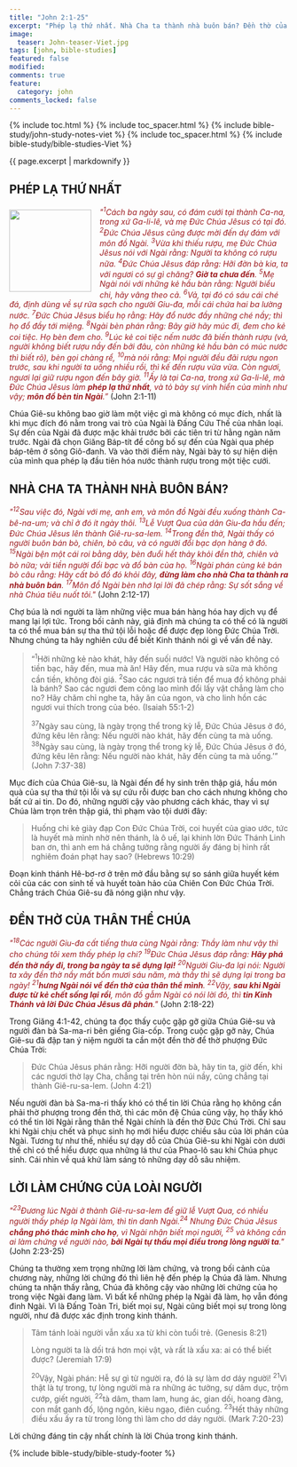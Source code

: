```yaml
---
title: "John 2:1-25"
excerpt: "Phép lạ thứ nhất. Nhà Cha ta thành nhà buôn bán? Đền thờ của thân thể Chúa. Lời làm chứng của loài người."
image:
  teaser: John-teaser-Viet.jpg
tags: [john, bible-studies]
featured: false
modified:
comments: true
feature:
  category: john
comments_locked: false
---
```


{% include toc.html %}
{% include toc_spacer.html %}
{% include bible-study/john-study-notes-viet %}
{% include toc_spacer.html %}
{% include bible-study/bible-studies-Viet %}

{{ page.excerpt | markdownify }}

## PHÉP LẠ THỨ NHẤT

<div>
<p>
<img alt src="http://vacsf.org/assets/images/John-teaser.jpg" style="border: 0px none; margin: 7px 15px 0px 0px; max-width: 100%; height: 148px; padding: 0px; float: left;">
    <span style="color: rgb(159, 29, 33);"><i>"<sup>1</sup>Cách ba ngày sau, có đám cưới tại thành Ca-na, trong xứ Ga-li-lê, và mẹ Ðức Chúa Jêsus có tại đó.  <sup>2</sup>Ðức Chúa Jêsus cũng được mời đến dự đám với môn đồ Ngài.  <sup>3</sup>Vừa khi thiếu rượu, mẹ Ðức Chúa Jêsus nói với Ngài rằng: Người ta không có rượu nữa.  <sup>4</sup>Ðức Chúa Jêsus đáp rằng: Hỡi đờn bà kia, ta với ngươi có sự gì chăng? <strong>Giờ ta chưa đến</strong>.  <sup>5</sup>Mẹ Ngài nói với những kẻ hầu bàn rằng: Người biểu chi, hãy vâng theo cả.  <sup>6</sup>Vả, tại đó có sáu cái ché đá, định dùng về sự rửa sạch cho người Giu-đa, mỗi cái chứa hai ba lường nước.  <sup>7</sup>Ðức Chúa Jêsus biểu họ rằng: Hãy đổ nước đầy những ché nầy; thì họ đổ đầy tới miệng.  <sup>8</sup>Ngài bèn phán rằng: Bây giờ hãy múc đi, đem cho kẻ coi tiệc. Họ bèn đem cho.  <sup>9</sup>Lúc kẻ coi tiệc nếm nước đã biến thành rượu (vả, người không biết rượu nầy đến bởi đâu, còn những kẻ hầu bàn có múc nước thì biết rõ), bèn gọi chàng rể, <sup>10</sup>mà nói rằng: Mọi người đều đãi rượu ngon trước, sau khi người ta uống nhiều rồi, thì kế đến rượu vừa vừa. Còn ngươi, ngươi lại giữ rượu ngon đến bây giờ.  <sup>11</sup>Ấy là tại Ca-na, trong xứ Ga-li-lê, mà Ðức Chúa Jêsus làm <strong>phép lạ thứ nhất</strong>, và tỏ bày sự vinh hiển của mình như vậy; <strong>môn đồ bèn tin Ngài</strong>.”</i></span> (John 2:1-11)</p>
</div>

Chúa Giê-su không bao giờ làm một việc gì mà không có mục đích, nhất là khi mục đích đó nằm trong vai trò của Ngài là Đấng Cứu Thế của nhân loại. Sự đến của Ngài đã được mặc khải trước bởi các tiên tri từ hằng ngàn năm trước. Ngài đã chọn Giăng Báp-tít để công bố sự đến của Ngài qua phép báp-têm ở sông Giô-đanh. Và vào thời điểm này, Ngài bày tỏ sự hiện diện của mình qua phép lạ đầu tiên hóa nước thành rượu trong một tiệc cưới.

## NHÀ CHA TA THÀNH NHÀ BUÔN BÁN?

<span style="color: rgb(159, 29, 33);">
<i>"<sup>12</sup>Sau việc đó, Ngài với mẹ, anh em, và môn đồ Ngài đều xuống thành Ca-bê-na-um; và chỉ ở đó ít ngày thôi.  <sup>13</sup>Lễ Vượt Qua của dân Giu-đa hầu đến; Ðức Chúa Jêsus lên thành Giê-ru-sa-lem.  <sup>14</sup>Trong đền thờ, Ngài thấy có người buôn bán bò, chiên, bò câu, và có người đổi bạc dọn hàng ở đó.  <sup>15</sup>Ngài bện một cái roi bằng dây, bèn đuổi hết thảy khỏi đền thờ, chiên và bò nữa; vải tiền người đổi bạc và đổ bàn của họ.  <sup>16</sup>Ngài phán cùng kẻ bán bò câu rằng: Hãy cất bỏ đồ đó khỏi đây, <strong>đừng làm cho nhà Cha ta thành ra nhà buôn bán</strong>.  <sup>17</sup>Môn đồ Ngài bèn nhớ lại lời đã chép rằng: Sự sốt sắng về nhà Chúa tiêu nuốt tôi."</i></span> (John 2:12-17)

Chợ búa là nơi người ta làm những việc mua bán hàng hóa hay dịch vụ để mang lại lợi tức. Trong bối cảnh này, giả định mà chúng ta có thể có là người ta có thể mua bán sự tha thứ tội lỗi hoặc để được đẹp lòng Đức Chúa Trời. Nhưng chúng ta hãy nghiên cứu để biết Kinh thánh nói gì về vấn đề này.

> “<sup>1</sup>Hỡi những kẻ nào khát, hãy đến suối nước! Và người nào không có tiền bạc, hãy đến, mua mà ăn! Hãy đến, mua rượu và sữa mà không cần tiền, không đòi giá.  <sup>2</sup>Sao các ngươi trả tiền để mua đồ không phải là bánh? Sao các ngươi đem công lao mình đổi lấy vật chẳng làm cho no? Hãy chăm chỉ nghe ta, hãy ăn của ngon, và cho linh hồn các ngươi vui thích trong của béo. (Isaiah 55:1-2)
>
> <sup>37</sup>Ngày sau cùng, là ngày trọng thể trong kỳ lễ, Ðức Chúa Jêsus ở đó, đứng kêu lên rằng: Nếu người nào khát, hãy đến cùng ta mà uống. <sup>38</sup>Ngày sau cùng, là ngày trọng thể trong kỳ lễ, Ðức Chúa Jêsus ở đó, đứng kêu lên rằng: Nếu người nào khát, hãy đến cùng ta mà uống.’” (John 7:37-38)

Mục đích của Chúa Giê-su, là Ngài đến để hy sinh trên thập giá, hầu món quà của sự tha thứ tội lỗi và sự cứu rỗi được ban cho cách nhưng không cho bất cứ ai tin. Do đó, những người cậy vào phương cách khác, thay vì sự Chúa làm trọn trên thập giá, thì phạm vào tội dưới đây:

> Huống chi kẻ giày đạp Con Ðức Chúa Trời, coi huyết của giao ước, tức là huyết mà mình nhờ nên thánh, là ô uế, lại khinh lờn Ðức Thánh Linh ban ơn, thì anh em há chẳng tưởng rằng người ấy đáng bị hình rất nghiêm đoán phạt hay sao? (Hebrews 10:29)

Đoạn kinh thánh Hê-bơ-rơ ở trên mở đầu bằng sự so sánh giữa huyết kém cỏi của các con sinh tế và huyết toàn hảo của Chiên Con Đức Chúa Trời. Chẳng trách Chúa Giê-su đã nóng giận như vậy.

## ĐỀN THỜ CỦA THÂN THỂ CHÚA

<span style="color: rgb(159, 29, 33);">
<i>"<sup>18</sup>Các người Giu-đa cất tiếng thưa cùng Ngài rằng: Thầy làm như vậy thì cho chúng tôi xem thấy phép lạ chi? <sup>19</sup>Ðức Chúa Jêsus đáp rằng: <strong>Hãy phá đền thờ nầy đi, trong ba ngày ta sẽ dựng lại!</strong> <sup>20</sup>Người Giu-đa lại nói: Người ta xây đền thờ nầy mất bốn mươi sáu năm, mà thầy thì sẽ dựng lại trong ba ngày! <sup>21</sup><strong>hưng Ngài nói về đền thờ của thân thể mình</strong>.
<sup>22</sup>Vậy, <strong>sau khi Ngài được từ kẻ chết sống lại rồi</strong>, môn đồ gẫm Ngài có nói lời đó, thì <strong>tin Kinh Thánh và lời Ðức Chúa Jêsus đã phán</strong>."</i></span> (John 2:18-22)

Trong Giăng 4:1-42, chúng ta đọc thấy cuộc gặp gỡ giữa Chúa Giê-su và người đàn bà Sa-ma-ri bên giếng Gia-cốp. Trong cuộc gặp gỡ này, Chúa Giê-su đã đập tan ý niệm người ta cần một đền thờ để thờ phượng Đức Chúa Trời:

> Ðức Chúa Jêsus phán rằng: Hỡi người đờn bà, hãy tin ta, giờ đến, khi các ngươi thờ lạy Cha, chẳng tại trên hòn núi nầy, cũng chẳng tại thành Giê-ru-sa-lem. (John 4:21)

Nếu người đàn bà Sa-ma-ri thấy khó có thể tin lời Chúa rằng họ không cần phải thờ phượng trong đền thờ, thì các môn đệ Chúa cũng vậy, họ thấy khó có thể tin lời Ngài rằng thân thể Ngài chính là đền thờ Đức Chú Trời. Chỉ sau khi Ngài chịu chết và phục sinh họ mới hiểu được chiều sâu của lời phán của Ngài. Tương tự như thế, nhiều sự dạy dỗ của Chúa Giê-su khi Ngài còn dưới thế chỉ có thể hiểu được qua những lá thư của Phao-lô sau khi Chúa phục sinh. Cái nhìn về quá khứ làm sáng tỏ những dạy dỗ sâu nhiệm.

## LỜI LÀM CHỨNG CỦA LOÀI NGƯỜI

<span style="color: rgb(159, 29, 33);">
<i>"<sup>23</sup>Ðương lúc Ngài ở thành Giê-ru-sa-lem để giữ lễ Vượt Qua, có nhiều người thấy phép lạ Ngài làm, thì tin danh Ngài.<sup>24</sup> Nhưng Ðức Chúa Jêsus <strong>chẳng phó thác mình cho họ</strong>, vì Ngài nhận biết mọi người, 
<sup>25</sup> và không cần ai làm chứng về người nào, <strong>bởi Ngài tự thấu mọi điều trong lòng người ta</strong>."</i></span> (John 2:23-25)

Chúng ta thường xem trọng những lời làm chứng, và trong bối cảnh của chương này, những lời chứng đó thì liên hệ đến phép lạ Chúa đã làm. Nhưng chúng ta nhận thấy rằng, Chúa đã không cậy vào những lời chứng của họ trong việc Ngài đang làm. Vì bất kể những phép lạ Ngài đã làm, họ vẫn đóng đinh Ngài. Vì là Đấng Toàn Tri, biết mọi sự, Ngài cũng biết mọi sự trong lòng người, như đã được xác định trong kinh thánh.

> Tâm tánh loài người vẫn xấu xa từ khi còn tuổi trẻ. (Genesis 8:21)
>
> Lòng người ta là dối trá hơn mọi vật, và rất là xấu xa: ai có thể biết được? (Jeremiah 17:9)
>
> <sup>20</sup>Vậy, Ngài phán: Hễ sự gì từ người ra, đó là sự làm dơ dáy người!  <sup>21</sup>Vì thật là tự trong, tự lòng người mà ra những ác tưởng, sự dâm dục, trộm cướp, giết người, <sup>22</sup>tà dâm, tham lam, hung ác, gian dối, hoang đàng, con mắt ganh đố, lộng ngôn, kiêu ngạo, điên cuồng. <sup>23</sup>Hết thảy những điều xấu ấy ra từ trong lòng thì làm cho dơ dáy người. (Mark 7:20-23)

Lời chứng đáng tin cậy nhất chính là lời Chúa trong kinh thánh.

{% include bible-study/bible-study-footer %}

